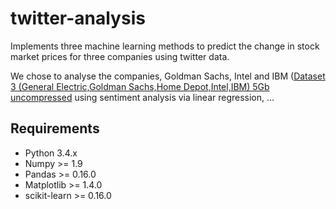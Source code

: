 # twitter-analysis
Implements three machine learning methods to predict the change in stock market prices for three companies using twitter data.

We chose to analyse the companies, Goldman Sachs, Intel and IBM ([Dataset 3 (General Electric,Goldman Sachs,Home Depot,Intel,IBM) 5Gb uncompressed](https://mega.co.nz/#!RB0T3TiQ!7n7LuLDNgrLL4aAFtCsV66dbLHWIytddeIs0KejHAK0) using sentiment analysis via linear regression, ...

## Requirements

* Python 3.4.x
* Numpy >= 1.9
* Pandas >= 0.16.0
* Matplotlib >= 1.4.0
* scikit-learn >= 0.16.0